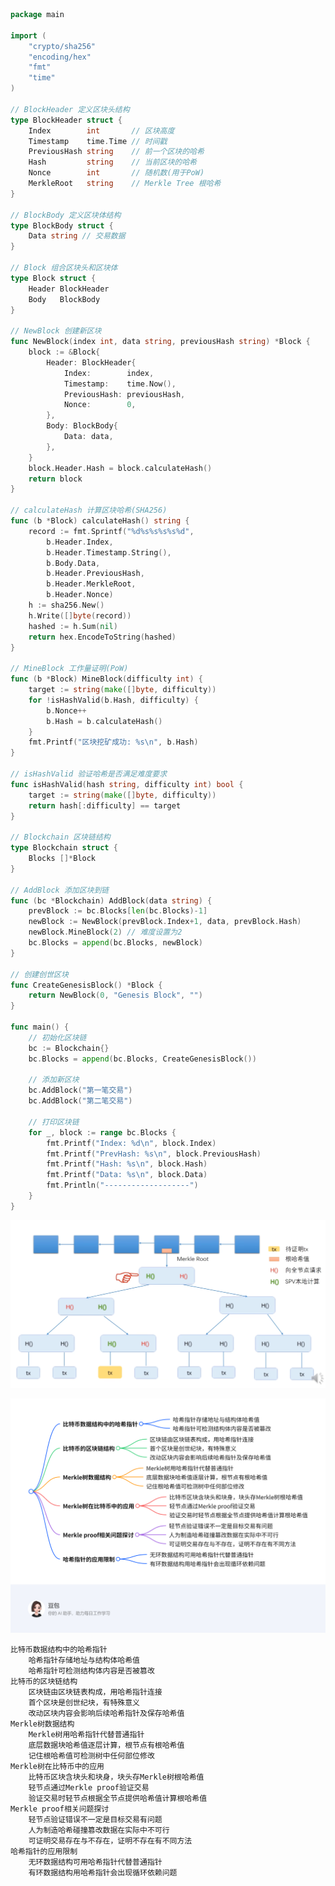 ```go
package main

import (
	"crypto/sha256"
	"encoding/hex"
	"fmt"
	"time"
)

// BlockHeader 定义区块头结构
type BlockHeader struct {
	Index        int       // 区块高度
	Timestamp    time.Time // 时间戳
	PreviousHash string    // 前一个区块的哈希
	Hash         string    // 当前区块的哈希
	Nonce        int       // 随机数(用于PoW)
	MerkleRoot   string    // Merkle Tree 根哈希
}

// BlockBody 定义区块体结构
type BlockBody struct {
	Data string // 交易数据
}

// Block 组合区块头和区块体
type Block struct {
	Header BlockHeader
	Body   BlockBody
}

// NewBlock 创建新区块
func NewBlock(index int, data string, previousHash string) *Block {
	block := &Block{
		Header: BlockHeader{
			Index:        index,
			Timestamp:    time.Now(),
			PreviousHash: previousHash,
			Nonce:        0,
		},
		Body: BlockBody{
			Data: data,
		},
	}
	block.Header.Hash = block.calculateHash()
	return block
}

// calculateHash 计算区块哈希(SHA256)
func (b *Block) calculateHash() string {
	record := fmt.Sprintf("%d%s%s%s%s%d",
		b.Header.Index,
		b.Header.Timestamp.String(),
		b.Body.Data,
		b.Header.PreviousHash,
		b.Header.MerkleRoot,
		b.Header.Nonce)
	h := sha256.New()
	h.Write([]byte(record))
	hashed := h.Sum(nil)
	return hex.EncodeToString(hashed)
}

// MineBlock 工作量证明(PoW)
func (b *Block) MineBlock(difficulty int) {
	target := string(make([]byte, difficulty))
	for !isHashValid(b.Hash, difficulty) {
		b.Nonce++
		b.Hash = b.calculateHash()
	}
	fmt.Printf("区块挖矿成功: %s\n", b.Hash)
}

// isHashValid 验证哈希是否满足难度要求
func isHashValid(hash string, difficulty int) bool {
	target := string(make([]byte, difficulty))
	return hash[:difficulty] == target
}

// Blockchain 区块链结构
type Blockchain struct {
	Blocks []*Block
}

// AddBlock 添加区块到链
func (bc *Blockchain) AddBlock(data string) {
	prevBlock := bc.Blocks[len(bc.Blocks)-1]
	newBlock := NewBlock(prevBlock.Index+1, data, prevBlock.Hash)
	newBlock.MineBlock(2) // 难度设置为2
	bc.Blocks = append(bc.Blocks, newBlock)
}

// 创建创世区块
func CreateGenesisBlock() *Block {
	return NewBlock(0, "Genesis Block", "")
}

func main() {
	// 初始化区块链
	bc := Blockchain{}
	bc.Blocks = append(bc.Blocks, CreateGenesisBlock())

	// 添加新区块
	bc.AddBlock("第一笔交易")
	bc.AddBlock("第二笔交易")

	// 打印区块链
	for _, block := range bc.Blocks {
		fmt.Printf("Index: %d\n", block.Index)
		fmt.Printf("PrevHash: %s\n", block.PreviousHash)
		fmt.Printf("Hash: %s\n", block.Hash)
		fmt.Printf("Data: %s\n", block.Data)
		fmt.Println("-------------------")
	}
}

```


![img_1.png](img_1.png)

![img_2.png](img_2.png)

	比特币数据结构中的哈希指针
		哈希指针存储地址与结构体哈希值
		哈希指针可检测结构体内容是否被篡改
	比特币的区块链结构
		区块链由区块链表构成，用哈希指针连接
		首个区块是创世纪块，有特殊意义
		改动区块内容会影响后续哈希指针及保存哈希值
	Merkle树数据结构
		Merkle树用哈希指针代替普通指针
		底层数据块哈希值逐层计算，根节点有根哈希值
		记住根哈希值可检测树中任何部位修改
	Merkle树在比特币中的应用
		比特币区块含块头和块身，块头存Merkle树根哈希值
		轻节点通过Merkle proof验证交易
		验证交易时轻节点根据全节点提供哈希值计算根哈希值
	Merkle proof相关问题探讨
		轻节点验证错误不一定是目标交易有问题
		人为制造哈希碰撞篡改数据在实际中不可行
		可证明交易存在与不存在，证明不存在有不同方法
	哈希指针的应用限制
		无环数据结构可用哈希指针代替普通指针
		有环数据结构用哈希指针会出现循环依赖问题